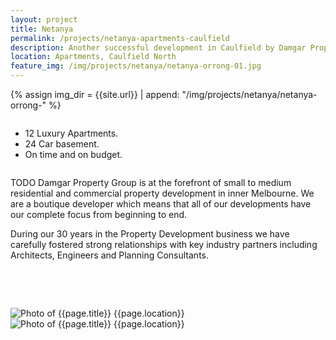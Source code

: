 ```yaml
---
layout: project
title: Netanya
permalink: /projects/netanya-apartments-caulfield
description: Another successful development in Caulfield by Damgar Property Group, Melbourne.
location: Apartments, Caulfield North
feature_img: /img/projects/netanya/netanya-orrong-01.jpg
---
```


{% assign img_dir = {{site.url}} | append: "/img/projects/netanya/netanya-orrong-" %}

<div class="row project-detail-content">
  <div class="small-11 medium-10 medium-offset-1 columns">
    <div class="row">
      <div class="medium-5 columns">
        <div class="column">
          <ul class="project-detail-key-points">
            <li>12 Luxury Apartments.</li>
            <li>24 Car basement.</li>
            <li>On time and on budget.</li>
          </ul>
        </div>
      </div>
      <div class="medium-5 columns float-left">
        <div class="column">
          <p>TODO Damgar Property Group is at the forefront of small to medium residential and commercial property development in inner Melbourne. We are a boutique developer which means that all of our developments have our complete focus from beginning to end.</p>
          <p>During our 30 years in the Property Development business we have carefully fostered strong relationships with key industry partners including Architects, Engineers and Planning Consultants.</p>
        </div>
      </div>
    </div>
  </div>
</div>

<br><br>

<div class="row">
  <div class="medium-6 columns">
    <img class="thumbnail" src="{{img_dir}}01.jpg" alt="Photo of {{page.title}} {{page.location}}" title="Photo of {{page.title}} {{page.location}}">
  </div>
  <div class="medium-6 columns">
    <img class="thumbnail" src="{{img_dir}}02.jpg" alt="Photo of {{page.title}} {{page.location}}" title="Photo of {{page.title}} {{page.location}}">
  </div>
</div>
